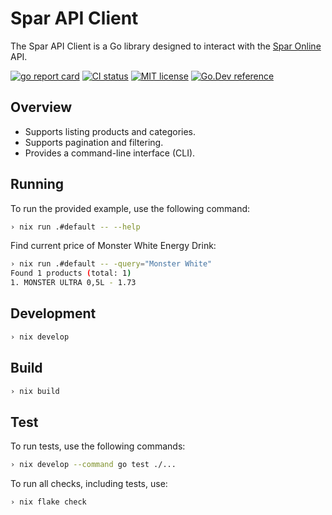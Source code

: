 # Spar API Client

The Spar API Client is a Go library designed to interact with the [Spar Online](https://www.spar.si/online/) API.

[![go report card](https://goreportcard.com/badge/github.com/amadejkastelic/spar-api "go report card")](https://goreportcard.com/report/github.com/amadejkastelic/spar-api)
[![CI status](https://github.com/amadejkastelic/spar-api/actions/workflows/build.yaml/badge.svg?branch=main "test status")](https://github.com/amadejkastelic/spar-api/actions)
[![MIT license](https://img.shields.io/badge/license-MIT-brightgreen.svg)](https://opensource.org/licenses/MIT)
[![Go.Dev reference](https://img.shields.io/badge/go.dev-reference-blue?logo=go&logoColor=white)](https://pkg.go.dev/github.com/amadejkastelic/spar-api?tab=doc)

## Overview

* Supports listing products and categories.
* Supports pagination and filtering.
* Provides a command-line interface (CLI).

## Running

To run the provided example, use the following command:
```bash
› nix run .#default -- --help
```

Find current price of Monster White Energy Drink:
```bash
› nix run .#default -- -query="Monster White"
Found 1 products (total: 1)
1. MONSTER ULTRA 0,5L - 1.73
```

## Development

```bash
› nix develop
```

## Build

```bash
› nix build
```

## Test

To run tests, use the following commands:
```bash
› nix develop --command go test ./...
```

To run all checks, including tests, use:
```bash
› nix flake check
```
